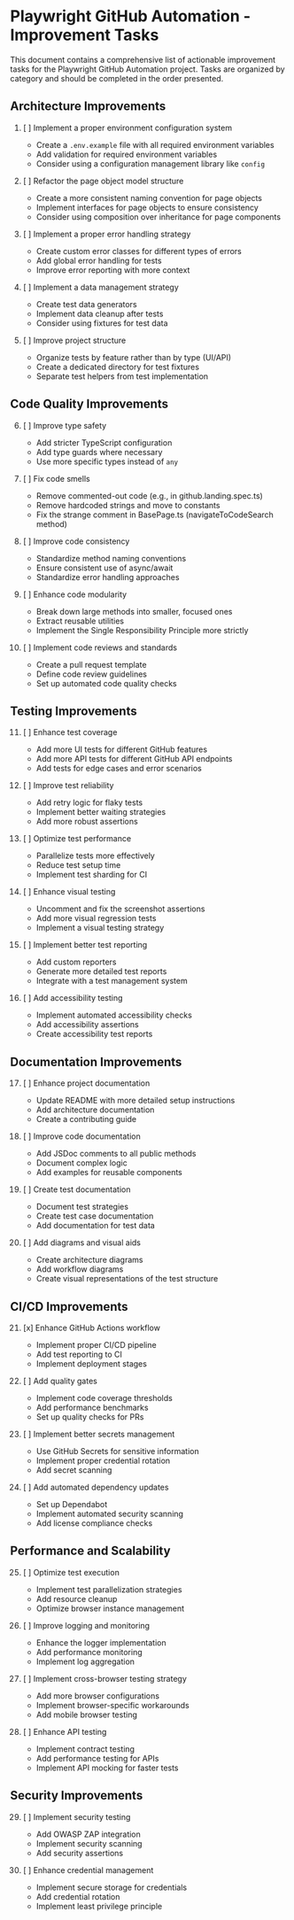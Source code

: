 # Playwright GitHub Automation - Improvement Tasks

This document contains a comprehensive list of actionable improvement tasks for the Playwright GitHub Automation project. Tasks are organized by category and should be completed in the order presented.

## Architecture Improvements

1. [ ] Implement a proper environment configuration system

   - Create a `.env.example` file with all required environment variables
   - Add validation for required environment variables
   - Consider using a configuration management library like `config`

2. [ ] Refactor the page object model structure

   - Create a more consistent naming convention for page objects
   - Implement interfaces for page objects to ensure consistency
   - Consider using composition over inheritance for page components

3. [ ] Implement a proper error handling strategy

   - Create custom error classes for different types of errors
   - Add global error handling for tests
   - Improve error reporting with more context

4. [ ] Implement a data management strategy

   - Create test data generators
   - Implement data cleanup after tests
   - Consider using fixtures for test data

5. [ ] Improve project structure
   - Organize tests by feature rather than by type (UI/API)
   - Create a dedicated directory for test fixtures
   - Separate test helpers from test implementation

## Code Quality Improvements

6. [ ] Improve type safety

   - Add stricter TypeScript configuration
   - Add type guards where necessary
   - Use more specific types instead of `any`

7. [ ] Fix code smells

   - Remove commented-out code (e.g., in github.landing.spec.ts)
   - Remove hardcoded strings and move to constants
   - Fix the strange comment in BasePage.ts (navigateToCodeSearch method)

8. [ ] Improve code consistency

   - Standardize method naming conventions
   - Ensure consistent use of async/await
   - Standardize error handling approaches

9. [ ] Enhance code modularity

   - Break down large methods into smaller, focused ones
   - Extract reusable utilities
   - Implement the Single Responsibility Principle more strictly

10. [ ] Implement code reviews and standards
    - Create a pull request template
    - Define code review guidelines
    - Set up automated code quality checks

## Testing Improvements

11. [ ] Enhance test coverage

    - Add more UI tests for different GitHub features
    - Add more API tests for different GitHub API endpoints
    - Add tests for edge cases and error scenarios

12. [ ] Improve test reliability

    - Add retry logic for flaky tests
    - Implement better waiting strategies
    - Add more robust assertions

13. [ ] Optimize test performance

    - Parallelize tests more effectively
    - Reduce test setup time
    - Implement test sharding for CI

14. [ ] Enhance visual testing

    - Uncomment and fix the screenshot assertions
    - Add more visual regression tests
    - Implement a visual testing strategy

15. [ ] Implement better test reporting

    - Add custom reporters
    - Generate more detailed test reports
    - Integrate with a test management system

16. [ ] Add accessibility testing
    - Implement automated accessibility checks
    - Add accessibility assertions
    - Create accessibility test reports

## Documentation Improvements

17. [ ] Enhance project documentation

    - Update README with more detailed setup instructions
    - Add architecture documentation
    - Create a contributing guide

18. [ ] Improve code documentation

    - Add JSDoc comments to all public methods
    - Document complex logic
    - Add examples for reusable components

19. [ ] Create test documentation

    - Document test strategies
    - Create test case documentation
    - Add documentation for test data

20. [ ] Add diagrams and visual aids
    - Create architecture diagrams
    - Add workflow diagrams
    - Create visual representations of the test structure

## CI/CD Improvements

21. [x] Enhance GitHub Actions workflow

    - Implement proper CI/CD pipeline
    - Add test reporting to CI
    - Implement deployment stages

22. [ ] Add quality gates

    - Implement code coverage thresholds
    - Add performance benchmarks
    - Set up quality checks for PRs

23. [ ] Implement better secrets management

    - Use GitHub Secrets for sensitive information
    - Implement proper credential rotation
    - Add secret scanning

24. [ ] Add automated dependency updates
    - Set up Dependabot
    - Implement automated security scanning
    - Add license compliance checks

## Performance and Scalability

25. [ ] Optimize test execution

    - Implement test parallelization strategies
    - Add resource cleanup
    - Optimize browser instance management

26. [ ] Improve logging and monitoring

    - Enhance the logger implementation
    - Add performance monitoring
    - Implement log aggregation

27. [ ] Implement cross-browser testing strategy

    - Add more browser configurations
    - Implement browser-specific workarounds
    - Add mobile browser testing

28. [ ] Enhance API testing
    - Implement contract testing
    - Add performance testing for APIs
    - Implement API mocking for faster tests

## Security Improvements

29. [ ] Implement security testing

    - Add OWASP ZAP integration
    - Implement security scanning
    - Add security assertions

30. [ ] Enhance credential management
    - Implement secure storage for credentials
    - Add credential rotation
    - Implement least privilege principle
